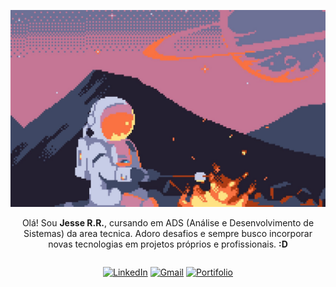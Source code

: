 ![alt text](astronaut-1757802428660-4845.jpg)

<div style="text-align: center; max-width: 600px; margin: auto;">
    <p>
        Olá! Sou <strong>Jesse R.R.</strong>, cursando em ADS (Análise e Desenvolvimento de Sistemas) da area tecnica. Adoro desafios e sempre busco incorporar novas tecnologias em projetos próprios e profissionais. <strong>:D</strong>
    </p>
</div>

<div style="justify-content: center; display: flex; gap: 2px">

[![LinkedIn](https://img.shields.io/badge/LinkedIn-ffffff?style=for-the-badge&logo=linkedin&logoColor=0A66C2)](https://www.linkedin.com/in/jesse-rr)
[![Gmail](https://img.shields.io/badge/Gmail-ffffff?style=for-the-badge&color=ffffff&labelColor=ffffff)](mailto:jessericardorogerio@gmail.com)
[![Portifolio](https://img.shields.io/badge/Portifolio-ffffff?style=for-the-badge&color=ffffff&labelColor=ffffff)](./)
</div>
